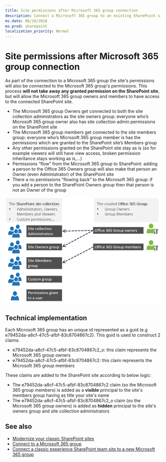 ```yaml
---
title: Site permissions after Microsoft 365 group connection
description: Connect a Microsoft 365 group to an existing SharePoint site does have an impact on the SharePoint site permissions, which is explained in this article
ms.date: 06/19/2018
ms.prod: sharepoint
localization_priority: Normal
---
```


# Site permissions after Microsoft 365 group connection

As part of the connection to a Microsoft 365 group the site's permissions will also be connected to the Microsoft 365 group's permissions. This process **will not take away any granted permission on the SharePoint site**, but will allow the Microsoft 365 group owners and members to have access to the connected SharePoint site.

- The Microsoft 365 group Owners get connected to both the site collection administrators as the site owners group: everyone who’s Microsoft 365 group owner also has site collection admin permissions on the SharePoint site
- The Microsoft 365 group members get connected to the site members group: everyone who’s Microsoft 365 group member is has the permissions which are granted to the SharePoint site’s Members group
- Any other permissions granted on the SharePoint site stay as is (so for example viewers will still have view access, broken permission inheritance stays working as is,…)
- Permissions “flow” from the Microsoft 365 group to SharePoint: adding a person to the Office 365 Owners group will also make that person an Owner (even Administrator) of the SharePoint site
- There a no permissions “flowing back” to the Microsoft 365 group: if you add a person to the SharePoint Owners group then that person is not an Owner of the group

![Site permissions after group connection](media/modernize/groupifypermissions_1.png)

## Technical implementation

Each Microsoft 365 group has an unique id represented as a guid (e.g e79452da-a8cf-47c5-afbf-83c8704867c2). This guid is used to construct 2 claims:

- e79452da-a8cf-47c5-afbf-83c8704867c2_o: this claim represents the Microsoft 365 group owners
- e79452da-a8cf-47c5-afbf-83c8704867c2: this claim represents the Microsoft 365 group members

These claims are added to the SharePoint site according to below logic:

- The e79452da-a8cf-47c5-afbf-83c8704867c2 claim (so the Microsoft 365 group members) is added as a **visible** principal to the site's members group having as title your site's name
- The e79452da-a8cf-47c5-afbf-83c8704867c2_o claim (so the Microsoft 365 group owners) is added as **hidden** principal to the site's owners group and site collection administrators

## See also

- [Modernize your classic SharePoint sites](modernize-classic-sites.md)
- [Connect to a Microsoft 365 group](modernize-connect-to-office365-group.md)
- [Connect a classic experience SharePoint team site to a new Microsoft 365 group](https://support.office.com/article/connect-a-classic-experience-sharepoint-team-site-to-a-new-office-365-group-469c6ee0-2139-4496-9914-7e39d07ac49d?ui=en-US&rs=en-US&ad=US)
